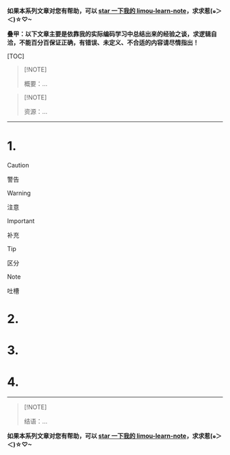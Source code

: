 <style>
.heimu {
    position: relative;
    display: inline-block;
    color: transparent;
    text-decoration: none;
}
.heimu::before {
    content: '';
    position: absolute;
    top: 0;
    left: 0;
    width: 100%;
    height: 100%;
    background-color: #333; /* 深色遮盖 */
    z-index: 1;
}
.heimu:hover::before {
    background-color: transparent; /* 鼠标悬浮时移除深色遮盖 */
}
.heimu:hover {
    color: white !important; /* 鼠标悬浮时显示白色文字 */
    text-shadow: none;
}
</style>

**如果本系列文章对您有帮助，可以 [star 一下我的 limou-learn-note](https://github.com/xiaogithubooo/LimouLearnNote)，求求惹(๑＞ ＜)☆♡~**

**叠甲：以下文章主要是依靠我的实际编码学习中总结出来的经验之谈，求逻辑自洽，不能百分百保证正确，有错误、未定义、不合适的内容请尽情指出！**

[TOC]

>   [!NOTE]
>
>   概要：...

>   [!NOTE]
>
>   资源：...

------

# 1.

> [!CAUTION]
>
> 警告

> [!WARNING]
>
> 注意

> [!IMPORTANT]
>
> 补充

> [!TIP]
>
> 区分

> [!NOTE]
>
> 吐槽

# 2.

# 3.

# 4.

------

>   [!NOTE]
>
>   结语：...

**如果本系列文章对您有帮助，可以 [star 一下我的 limou-learn-note](https://github.com/xiaogithubooo/LimouLearnNote)，求求惹(๑＞ ＜)☆♡~**
